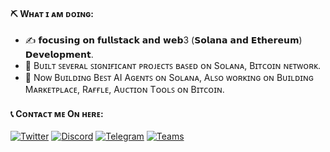 #### ⛏ Wʜᴀᴛ ɪ ᴀᴍ ᴅᴏɪɴɢ:

- ✍ 𝗳𝗼𝗰𝘂𝘀𝗶𝗻𝗴 𝗼𝗻 𝗳𝘂𝗹𝗹𝘀𝘁𝗮𝗰𝗸 𝗮𝗻𝗱 𝘄𝗲𝗯3 (𝗦𝗼𝗹𝗮𝗻𝗮 𝗮𝗻𝗱 𝗘𝘁𝗵𝗲𝗿𝗲𝘂𝗺) 𝗗𝗲𝘃𝗲𝗹𝗼𝗽𝗺𝗲𝗻𝘁.
- 🌱 Bᴜɪʟᴛ ꜱᴇᴠᴇʀᴀʟ ꜱɪɢɴɪғɪᴄᴀɴᴛ ᴘʀᴏᴊᴇᴄᴛꜱ ʙᴀꜱᴇᴅ ᴏɴ Sᴏʟᴀɴᴀ, Bɪᴛᴄᴏɪɴ ɴᴇᴛᴡᴏʀᴋ. 
- 💼 Nᴏᴡ Bᴜɪʟᴅɪɴɢ Bᴇꜱᴛ AI Aɢᴇɴᴛꜱ ᴏɴ Sᴏʟᴀɴᴀ, Aʟꜱᴏ ᴡᴏʀᴋɪɴɢ ᴏɴ Bᴜɪʟᴅɪɴɢ Mᴀʀᴋᴇᴛᴘʟᴀᴄᴇ, Rᴀғғʟᴇ, Aᴜᴄᴛɪᴏɴ Tᴏᴏʟꜱ ᴏɴ Bɪᴛᴄᴏɪɴ.

#### 📞 Cᴏɴᴛᴀᴄᴛ ᴍᴇ Oɴ ʜᴇʀᴇ:

<p> 
<!--     <a href="mailto:quansera.dane@gmail.com" target="_blank"><img alt="Email"
        src="https://img.shields.io/badge/Email-00599c?style=for-the-badge&logo=gmail&logoColor=white"/></a> -->
    <a href="https://x.com/touchsky000111" target="_blank"><img alt="Twitter"
        src="https://img.shields.io/badge/Twitter-000000?style=for-the-badge&logo=x&logoColor=white"/></a>
    <a href="https://discordapp.com/users/377888885461483530" target="_blank"><img alt="Discord"
        src="https://img.shields.io/badge/Discord-7289DA?style=for-the-badge&logo=discord&logoColor=white"/></a>
    <a href="https://t.me/touchsky000111" target="_blank"><img alt="Telegram"
        src="https://img.shields.io/badge/Telegram-26A5E4?style=for-the-badge&logo=telegram&logoColor=white"/></a>
    <a href="https://teams.live.com/l/invite/FAA21zHE8C4NYE3dQE" target="_blank">
        <img alt="Teams"
            src="https://img.shields.io/badge/teams-6264A7?style=for-the-badge&logo=microsoft-teams&logoColor=white"/>
    </a>

   
</p>
